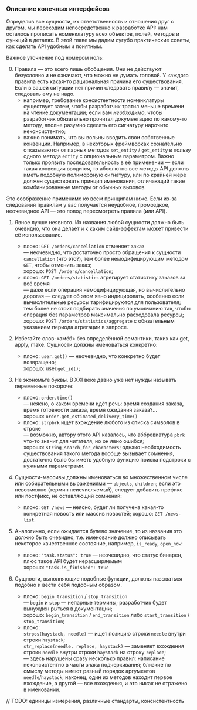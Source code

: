 ### Описание конечных интерфейсов

Определив все сущности, их ответственность и отношения друг с другом, мы переходим непосредственно к разработке API: нам осталось прописать номенклатуру всех объектов, полей, методов и функций в деталях. В этой главе мы дадим сугубо практические советы, как сделать API удобным и понятным.

Важное уточнение под номером ноль:

0. Правила — это всего лишь обобщения. Они не действуют безусловно и не означают, что можно не думать головой. У каждого правила есть какая-то рациональная причина его существования. Если в вашей ситуации нет причин следовать правилу — значит, следовать ему не надо.
    * например, требование консистентности номенклатуры существует затем, чтобы разработчик тратил меньше времени на чтение документации; если вам _необходимо_, чтобы разработчик обязательно прочитал документацию по какому-то методу, вполне разумно сделать его сигнатуру нарочито неконсистентно;
    * важно понимать, что вы вольны вводить свои собственные конвенции. Например, в некоторых фреймворках сознательно отказываются от парных методов `set_entity` / `get_entity` в пользу одного метода `entity` с опциональным параметром. Важно только проявить последовательность в её применении — если такая конвенция вводится, то абсолютно все методы API должны иметь подобную полиморфную сигнатуру, или по крайней мере должен существовать принцип именования, отличающий такие комбинированные методы от обычных вызовов.

Это соображение применимо ко всем принципам ниже. Если из-за следования правилам у вас получается неудобное, громоздкое, неочевидное API — это повод пересмотреть правила (или API).

1. Явное лучше неявного. Из названия любой сущности должно быть очевидно, что она делает и к каким сайд-эффектам может привести её использование.
    * плохо: `GET /orders/cancellation` отменяет заказ  
      — неочевидно, что достаточно просто обращения к сущности `cancellation` (что это?), тем более немодифицирующим методом `GET`, чтобы отменить заказ;  
      хорошо: `POST /orders/cancellation`;
    * плохо: `GET /orders/statistics` агрегирует статистику заказов за всё время  
      — даже если операция немодифицирующая, но вычислительно дорогая — следует об этом явно индицировать, особенно если вычислительные ресурсы тарифицируются для пользователя; тем более не стоит подбирать значения по умолчанию так, чтобы операция без параметров максимально расходовала ресурсы;  
      хорошо: `POST /orders/statistics/aggregate` с обязательным указанием периода агрегации в запросе.

2. Избегайте слов-«амёб» без определённой семантики, таких как get, apply, make. Сущности должны именоваться конкретно:
    * плохо: `user.get()`
      — неочевидно, что конкретно будет возвращено;  
      хорошо: user.`get_id()`;

3. Не экономьте буквы. В XXI веке давно уже нет нужды называть переменные покороче:
    * плохо: `order.time()`  
      — неясно, о каком времени идёт речь: время создания заказа, время готовности заказа, время ожидания заказа?…  
      хорошо: `order.get_estimated_delivery_time()`
    * плохо: `strpbrk` ищет вхождение любого из списка символов в строке  
      — возможно, автору этого API казалось, что аббревиатура `pbrk` что-то значит для читателя, но он явно ошибся;  
      хорошо: `string_search_for_characters`; однако необходимость существования такого метода вообще вызывает сомнения, достаточно было бы иметь удобную функцию поиска подстроки с нужными параметрами.

4. Сущности-массивы должны именоваться во множественном числе или собирательными выражениями — `objects`, `children`; если это невозможно (термин неисчисляемый), следует добавить префикс или постфикс, не оставляющий сомнений:
    * плохо: `GET /news`
      — неясно, будет ли получена какая-то конкретная новость или массив новостей;
      хорошо: `GET /news-list`.

5. Аналогично, если ожидается булево значение, то из названия это должно быть очевидно, т.е. именование должно описывать некоторое качественное состояние, например, `is_ready`, `open_now`:
    * плохо: `"task.status": true`
      — неочевидно, что статус бинарен, плюс такое API будет нерасширяемым  
      хорошо: `"task.is_finished": true`

6. Сущности, выполняющие подобные функции, должны называться подобно и вести себя подобным образом.
    * плохо: `begin_transition` / `stop_transition`  
      — `begin` и `stop` — непарные термины; разработчик будет вынужден рыться в документации;  
      хорошо: `begin_transition` / `end_transition` либо `start_transition` / `stop_transition`;
    * плохо:  
      `strpos(haystack, needle)` — ищет позицию строки `needle` внутри строки `haystack`;  
      `str_replace(needle, replace, haystack)` — заменяет вхождения строки `needle` внутри строки `haystack` на строку `replace`;  
      — здесь нарушены сразу несколько правил: написание неконсистентно в части знака подчеркивания; близкие по смыслу методы имеют разный порядок аргументов `needle`/`haystack`; наконец, один из методов находит первое вхождение, а другой — все вхождения, и это никак не отражено в именовании.

// TODO: единицы измерения, различные стандарты, консистентность
